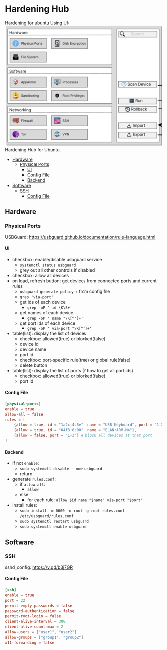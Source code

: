 # Hardening Hub <!-- omit from toc --> 
Hardening for ubuntu Using UI:
![Alt text](static/image.png)
Hardening Hub for Ubuntu.

- [Hardware](#hardware)
  - [Physical Ports](#physical-ports)
    - [UI](#ui)
    - [Config File](#config-file)
    - [Backend](#backend)
- [Software](#software)
  - [SSH](#ssh)
    - [Config File](#config-file-1)

## Hardware

### Physical Ports

USBGuard: https://usbguard.github.io/documentation/rule-language.html

#### UI

- checkbox: enable/disable usbguard service
  - `systemctl status usbguard`
  - grey out all other controls if disabled
- checkbox: allow all devices
- on load, refresh button: get devices from connected ports and current rules
  - `usbguard generate-policy` + from config file
  - `grep 'via-port'`
  - get ids of each device
     - `grep -oP ' id \K\S+'`
  - get names of each device
     - `grep -oP ' name "\K[^"]+'`
  - get port ids of each device
     - `grep -oP ' via-port "\K[^"]+'`
  <!-- - get name of each ids
     - `lsusb -d <id>`
     - `grep -oP ' ID [0-9a-f]+:[0-9a-f]+ \K.*'` -->
- table(list): display the list of devices
  - checkbox: allowed(true) or blocked(false)
  - device id
  - device name
  - port id
  - checkbox: port-specific rule(true) or global rule(false)
  - delete button
- table(list): display the list of ports (? how to get all port ids)
  - checkbox: allowed(true) or blocked(false)
  - port id

#### Config File

```toml
[physical-ports]
enable = true
allow-all = false
rules = [
    {allow = true, id = "1a2c:4c5e", name = "USB Keyboard", port = "1-2"}, # allow only at that port
    {allow = true, id = "04f3:0c00", name = "ELAN:ARM-M4"},
    {allow = false, port = "1-3"} # block all devices at that port
]
```

#### Backend

- if not `enable`:
  - `sudo systemctl disable --now usbguard`
  - return
- generate `rules.conf`:
  - if `allow-all`:
     - `allow`
  - else:
     - for each rule: `allow $id name "$name" via-port "$port"`
- install rules:
  - `sudo install -m 0600 -o root -g root rules.conf /etc/usbguard/rules.conf`
  - `sudo systemctl restart usbguard`
  - `sudo systemctl enable usbguard`


## Software

### SSH

sshd_config: https://v.gd/b3j7GR

#### Config File

```toml
[ssh]
enable = true
port = 22
permit-empty-passwords = false
password-authentication = false
permit-root-login = false
client-alive-interval = 300
client-alive-count-max = 2
allow-users = ["user1", "user2"]
allow-groups = ["group1", "group2"]
x11-forwarding = false
```